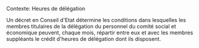 Contexte: Heures de délégation

Un décret en Conseil d'Etat détermine les conditions dans lesquelles les membres titulaires de la délégation du personnel du comité social et économique peuvent, chaque mois, répartir entre eux et avec les membres suppléants le crédit d'heures de délégation dont ils disposent.